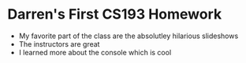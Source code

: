 # Darren's First CS193 Homework

- My favorite part of the class are the absolutley hilarious slideshows
- The instructors are great
- I learned more about the console which is cool
  
